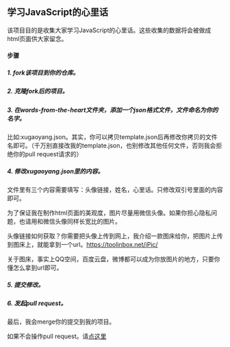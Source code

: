 ## 学习JavaScript的心里话

该项目目的是收集大家学习JavaScript的心里话。这些收集的数据将会被做成html页面供大家留念。

#### 步骤

##### 1. fork该项目到你的仓库。
##### 2. 克隆fork后的项目。
##### 3. 在words-from-the-heart文件夹，添加一个json格式文件，文件命名为你的名字。

比如:xugaoyang.json。其实，你可以拷贝template.json后再修改你拷贝的文件名即可。（千万别直接改我的template.json，也别修改其他任何文件，否则我会拒绝你的pull request请求的）

##### 4. 修改xugaoyang.json里的内容。

文件里有三个内容需要填写：头像链接，姓名，心里话。只修改双引号里面的内容即可。

为了保证我在制作html页面的美观度，图片尽量用微信头像。如果你担心隐私问题，也请用和微信头像同样长宽比的图片。

头像链接如何获取？你需要把头像上传到网上，我介绍一款图床给你，把图片上传到图床上，就能拿到一个url。https://toolinbox.net/iPic/

关于图床，事实上QQ空间，百度云盘，微博都可以成为你放图片的地方，只要你懂怎么拿到url即可。

##### 5. 提交修改。
##### 6. 发起pull request。

最后，我会merge你的提交到我的项目。

如果不会操作pull request。请[点这里](https://github.com/xugy0926/getting-started-with-javascript/wiki/%E7%AC%AC%E4%B8%80%E6%AC%A1pull-request)
